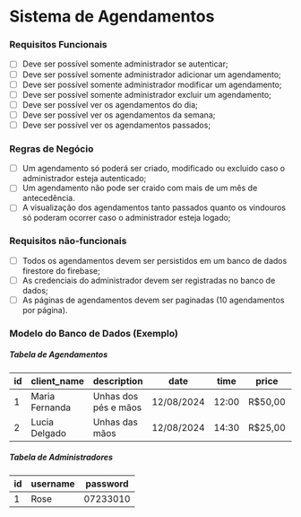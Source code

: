 # Sistema de Agendamentos

### Requisitos Funcionais

- [ ] Deve ser possível somente administrador se autenticar;
- [ ] Deve ser possível somente administrador adicionar um agendamento;
- [ ] Deve ser possível somente administrador modificar um agendamento;
- [ ] Deve ser possível somente administrador excluir um agendamento;
- [ ] Deve ser possível ver os agendamentos do dia;
- [ ] Deve ser possível ver os agendamentos da semana;
- [ ] Deve ser possível ver os agendamentos passados;

### Regras de Negócio

- [ ] Um agendamento só poderá ser criado, modificado ou excluido caso o administrador esteja autenticado;
- [ ] Um agendamento não pode ser craido com mais de um mês de antecedência.
- [ ] A visualização dos agendamentos tanto passados quanto os vindouros só poderam ocorrer caso o administrador esteja logado;

### Requisitos não-funcionais

- [ ] Todos os agendamentos devem ser persistidos em um banco de dados firestore do firebase;
- [ ] As credenciais do administrador devem ser registradas no banco de dados;
- [ ] As páginas de agendamentos devem ser paginadas (10 agendamentos por página).

### Modelo do Banco de Dados (Exemplo)

##### Tabela de Agendamentos

| id | client_name    | description            | date       | time  | price   | is_concluded |
| -- | -------------- | ---------------------- | ---------- | ----- | ------- | ------------ |
| 1  | Maria Fernanda | Unhas dos pés e mãos | 12/08/2024 | 12:00 | R$50,00 | true         |
| 2  | Lucia Delgado  | Unhas das mãos        | 12/08/2024 | 14:30 | R$25,00 | false        |

##### Tabela de Administradores

| id | username | password |
| -- | -------- | :------: |
| 1  | Rose     | 07233010 |
